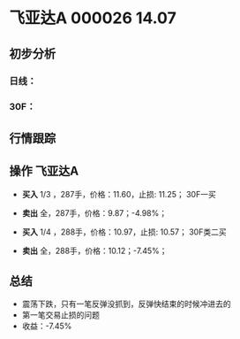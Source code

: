 # 飞亚达A 000026 14.07
## 初步分析
### 日线：
  
### 30F：
  
## 行情跟踪
  
## 操作 飞亚达A
  - **买入** 1/3 ，287手，价格：11.60，止损: 11.25； 30F一买
  - **卖出** 全，287手，价格：9.87；-4.98%；

  - **买入** 1/4 ，288手，价格：10.97，止损: 10.57； 30F类二买
  - **卖出** 全，288手，价格：10.12；-7.45%；

## 总结
  - 震荡下跌，只有一笔反弹没抓到，反弹快结束的时候冲进去的
  - 第一笔交易止损的问题
  - 收益：-7.45%